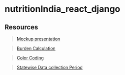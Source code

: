 # nutritionIndia_react_django

## Resources

> [Mockup presentation](https://drive.google.com/file/d/1b5FpCotZIF8ZH-_XkyTEY9jQPn74dygl/view?usp=sharing)

> [Burden Calculation](https://drive.google.com/file/d/1paZtY_dsQgVceV7ueteGfZDOf6juCHgs/view?usp=sharing)

> [Color Coding](https://drive.google.com/file/d/1EDn-bqO2_WnAF3evOuZi34hY5ERmMHvA/view?usp=sharing)

> [Statewise Data collection Period](https://drive.google.com/file/d/1nL23mpEqWhArqv8INcj4oEox6lrXhMCV/view?usp=sharing)
